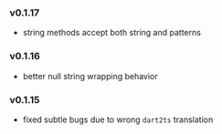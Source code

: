 ### v0.1.17
   - string methods accept both string and patterns
   
### v0.1.16
   - better null string wrapping behavior

### v0.1.15
   - fixed subtle bugs due to wrong `dart2ts` translation

